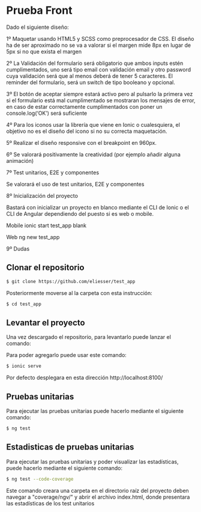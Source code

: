# Prueba Front

Dado el siguiente diseño:


1º Maquetar usando HTML5 y SCSS como preprocesador de CSS. El diseño ha de ser aproximado no se va a valorar si el margen mide 8px en lugar de 5px si no que exista el margen

2º La Validación del formulario será obligatorio que ambos inputs estén cumplimentados, uno será tipo email con validación email y otro password cuya validación será que al menos deberá de tener 5 caracteres. El reminder del formulario, será un switch de tipo booleano y opcional.

3º El botón de aceptar siempre estará activo pero al pulsarlo la primera vez si el formulario está mal cumplimentado se mostraran los mensajes de error, en caso de estar correctamente cumplimentados con poner un console.log(‘OK’) será suficiente

4º Para los iconos usar la librería que viene en Ionic o cualesquiera, el objetivo no es el diseño del icono si no su correcta maquetación.

5º Realizar el diseño responsive  con el breakpoint en 960px.

6º Se valorará positivamente la creatividad (por ejemplo añadir alguna animación)

7º Test unitarios, E2E y componentes

Se valorará el uso de test unitarios, E2E y componentes

8º Inicialización del proyecto

Bastará con inicializar un proyecto en blanco mediante el CLI de Ionic o el CLI de Angular dependiendo del puesto si es web o mobile.

Mobile
ionic start test_app blank

Web
ng new test_app

9º Dudas

## Clonar el repositorio

```bash
$ git clone https://github.com/eliesser/test_app
```

Posteriormente moverse al la carpeta con esta instrucción:

```bash
$ cd test_app
```


## Levantar el proyecto

Una vez descargado el repositorio, para levantarlo puede lanzar el comando:

Para poder agregarlo puede usar este comando:

```bash
$ ionic serve
```

Por defecto desplegara en esta dirección http://localhost:8100/

## Pruebas unitarias
Para ejecutar las pruebas unitarias puede hacerlo mediante el siguiente comando:

```bash
$ ng test
```

## Estadisticas de pruebas unitarias
Para ejecutar las pruebas unitarias y poder visualizar las estadísticas, puede hacerlo mediante el siguiente comando:

```bash
$ ng test --code-coverage
```
Este comando creara una carpeta en el directorio raíz del proyecto deben navegar a "coverage/ngv/" y abrir el archivo index.html, donde presentara las estadísticas de los test unitarios

